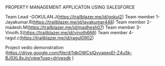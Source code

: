 PROPERTY MANAGEMENT APPLICATON USING SALESFORCE

Team Lead -GOKULAN.J(https://trailblazer.me/id/gokuj2)
Team member 1-Jayakumar.R(https://trailblazer.me/id/jayakumar448)
Team member 2-madesh.M(https://trailblazer.me/id/madhesh07)
Team member 3-Vinoth.S(https://trailblazer.me/id/vinoth666)
Team member 4-ragul.c(https://trailblazer.me/id/ragul0902)

Project vedio demonstration (https://drive.google.com/file/d/1dkOWCslQyyapesEI-Z4u5k-BJSXL8xJn/view?usp=drivesdk
)
